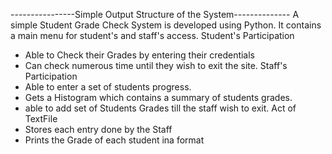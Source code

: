 ----------------Simple Output Structure of the System--------------
A simple Student Grade Check System is developed using Python.
It contains a main menu for student's and staff's access.
Student's Participation
  - Able to Check their Grades by entering their credentials
  - Can check numerous time until they wish to exit the site.
Staff's Participation
  - Able to enter a set of students progress.
  - Gets a Histogram which contains a summary of students grades.
  - able to add set of Students Grades till the staff wish to exit.
Act of TextFile
  - Stores each entry done by the Staff
  - Prints the Grade of each student ina format
